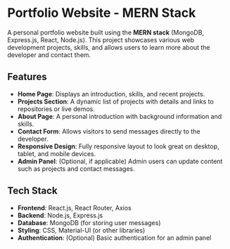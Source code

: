 # Portfolio Website - MERN Stack

A personal portfolio website built using the **MERN stack** (MongoDB, Express.js, React, Node.js). This project showcases various web development projects, skills, and allows users to learn more about the developer and contact them.

## Features

- **Home Page**: Displays an introduction, skills, and recent projects.
- **Projects Section**: A dynamic list of projects with details and links to repositories or live demos.
- **About Page**: A personal introduction with background information and skills.
- **Contact Form**: Allows visitors to send messages directly to the developer.
- **Responsive Design**: Fully responsive layout to look great on desktop, tablet, and mobile devices.
- **Admin Panel**: (Optional, if applicable) Admin users can update content such as projects and contact messages.

## Tech Stack

- **Frontend**: React.js, React Router, Axios
- **Backend**: Node.js, Express.js
- **Database**: MongoDB (for storing user messages)
- **Styling**: CSS, Material-UI (or other libraries)
- **Authentication**: (Optional) Basic authentication for an admin panel
